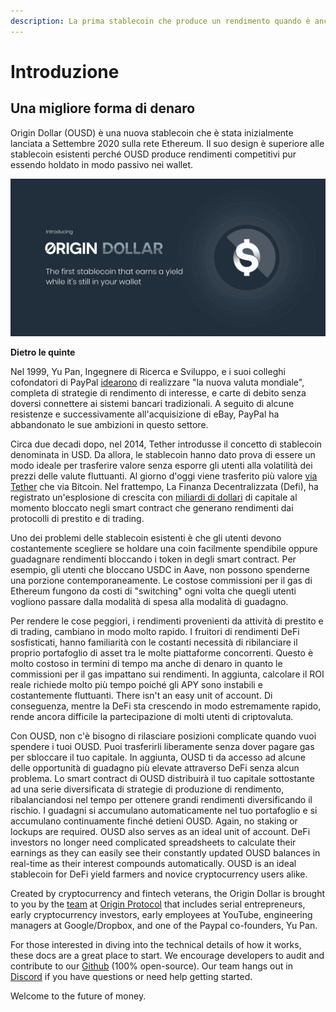 ```yaml
---
description: La prima stablecoin che produce un rendimento quando è ancora nel tuo wallet
---
```


# Introduzione

## **Una migliore forma di denaro**

Origin Dollar \(OUSD\) è una nuova stablecoin che è stata inizialmente lanciata a Settembre 2020 sulla rete Ethereum. Il suo design è superiore alle stablecoin esistenti perché OUSD produce rendimenti competitivi pur essendo holdato in modo passivo nei wallet.

![](.gitbook/assets/origin-dollar-summary.jpeg)

**Dietro le quinte**

Nel 1999, Yu Pan, Ingegnere di Ricerca e Sviluppo, e i suoi colleghi cofondatori di PayPal [ idearono](https://www.cnbc.com/2017/08/14/david-sacks-cryptocurrency-interview.html) di realizzare "la nuova valuta mondiale", completa di strategie di rendimento di interesse, e carte di debito senza doversi connettere ai sistemi bancari tradizionali. A seguito di alcune resistenze e successivamente all'acquisizione di eBay, PayPal ha abbandonato le sue ambizioni in questo settore.

Circa due decadi dopo, nel 2014, Tether introdusse il concetto di stablecoin denominata in USD. Da allora, le stablecoin hanno dato prova di essere un modo ideale per trasferire valore senza esporre gli utenti alla volatilità dei prezzi delle valute fluttuanti. Al giorno d'oggi viene trasferito più valore [via Tether](https://www.bloomberg.com/news/articles/2019-10-01/tether-not-bitcoin-likely-the-world-s-most-used-cryptocurrency) che via Bitcoin. Nel frattempo, La Finanza Decentralizzata \(Defi\), ha registrato un'esplosione di crescita con [miliardi di dollari](https://defipulse.com/) di capitale al momento bloccato negli smart contract che generano rendimenti dai protocolli di prestito e di trading.

Uno dei problemi delle stablecoin esistenti è che gli utenti devono costantemente scegliere se holdare una coin facilmente spendibile oppure guadagnare rendimenti bloccando i token in degli smart contract. Per esempio, gli utenti che bloccano USDC in Aave, non possono spenderne una porzione contemporaneamente. Le costose commissioni per il gas di Ethereum fungono da costi di "switching" ogni volta che quegli utenti vogliono passare dalla modalità di spesa alla modalità di guadagno.

Per rendere le cose peggiori, i rendimenti provenienti da attività di prestito e di trading, cambiano in modo molto rapido. I fruitori di rendimenti DeFi sosfisticati, hanno familiarità con le costanti necessità di ribilanciare il proprio portafoglio di asset tra le molte piattaforme concorrenti. Questo è molto costoso in termini di tempo ma anche di denaro in quanto le commissioni per il gas impattano sui rendimenti. In aggiunta, calcolare il ROI reale richiede molto più tempo poiché gli APY sono instabili e costantemente fluttuanti. There isn't an easy unit of account. Di conseguenza, mentre la DeFi sta crescendo in modo estremamente rapido, rende ancora difficile la partecipazione di molti utenti di criptovaluta.

Con OUSD, non c'è bisogno di rilasciare posizioni complicate quando vuoi spendere i tuoi OUSD. Puoi trasferirli liberamente senza dover pagare gas per sbloccare il tuo capitale. In aggiunta, OUSD ti da accesso ad alcune delle opportunità di guadagno più elevate attraverso DeFi senza alcun problema. Lo smart contract di OUSD distribuirà il tuo capitale sottostante ad una serie diversificata di strategie di produzione di rendimento, ribalanciandosi nel tempo per ottenere grandi rendimenti diversificando il rischio. I guadagni si accumulano automaticamente nel tuo portafoglio e si accumulano continuamente finché detieni OUSD. Again, no staking or lockups are required. OUSD also serves as an ideal unit of account. DeFi investors no longer need complicated spreadsheets to calculate their earnings as they can easily see their constantly updated OUSD balances in real-time as their interest compounds automatically. OUSD is an ideal stablecoin for DeFi yield farmers and novice cryptocurrency users alike.

Created by cryptocurrency and fintech veterans, the Origin Dollar is brought to you by the [team](https://www.originprotocol.com/team) at [Origin Protocol](https://www.originprotocol.com) that includes serial entrepreneurs, early cryptocurrency investors, early employees at YouTube, engineering managers at Google/Dropbox, and one of the Paypal co-founders, Yu Pan.

For those interested in diving into the technical details of how it works, these docs are a great place to start. We encourage developers to audit and contribute to our [Github](http://www.github.com/OriginProtocol) \(100% open-source\). Our team hangs out in [Discord](https://www.originprotocol.com/discord) if you have questions or need help getting started.

Welcome to the future of money.


